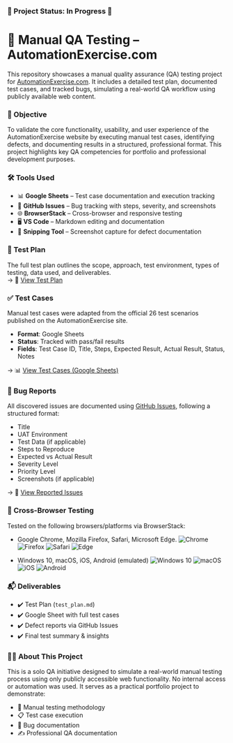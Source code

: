 ### 🚧  Project Status: In Progress 🚧 

# 🧪 Manual QA Testing – AutomationExercise.com

This repository showcases a manual quality assurance (QA) testing project for [AutomationExercise.com](https://www.automationexercise.com/). It includes a detailed test plan, documented test cases, and tracked bugs, simulating a real-world QA workflow using publicly available web content.

### 📌 Objective

To validate the core functionality, usability, and user experience of the AutomationExercise website by executing manual test cases, identifying defects, and documenting results in a structured, professional format. This project highlights key QA competencies for portfolio and professional development purposes.


### 🛠️ Tools Used

- 📊 **Google Sheets** – Test case documentation and execution tracking  
- 🐛 **GitHub Issues** – Bug tracking with steps, severity, and screenshots  
- 🌐 **BrowserStack** – Cross-browser and responsive testing  
- 🖥️ **VS Code** – Markdown editing and documentation  
- 📸 **Snipping Tool** – Screenshot capture for defect documentation  


### 📄 Test Plan

The full test plan outlines the scope, approach, test environment, types of testing, data used, and deliverables.  
→ 📘 [View Test Plan](./test_plan.md)



### ✅ Test Cases

Manual test cases were adapted from the official 26 test scenarios published on the AutomationExercise site.

- **Format**: Google Sheets
- **Status**: Tracked with pass/fail results
- **Fields**: Test Case ID, Title, Steps, Expected Result, Actual Result, Status, Notes

→ 📊 [View Test Cases (Google Sheets)](https://docs.google.com/spreadsheets/d/1Myw9FfFgjnqnkH1LR_Fv-Nxo1xYiNmGZH8jzVdrM9lM/edit?gid=0#gid=0)



### 🐞 Bug Reports

All discovered issues are documented using [GitHub Issues](https://github.com/melatemarkos/qa-ecommerce-manual/issues), following a structured format:

- Title
- UAT Environment
- Test Data (if applicable)
- Steps to Reproduce  
- Expected vs Actual Result  
- Severity Level
- Priority Level
- Screenshots (if applicable)

→ 🐛 [View Reported Issues](https://github.com/melatemarkos/qa-ecommerce-manual/issues)



### 📱 Cross-Browser Testing

Tested on the following browsers/platforms via BrowserStack:

- Google Chrome, Mozilla Firefox, Safari, Microsoft Edge. ![Chrome](https://img.shields.io/badge/Chrome-4285F4?style=flat-square&logo=googlechrome&logoColor=white)
![Firefox](https://img.shields.io/badge/Firefox-FF7139?style=flat-square&logo=firefox-browser&logoColor=white)
![Safari](https://img.shields.io/badge/Safari-000000?style=flat-square&logo=safari&logoColor=white)
![Edge](https://img.shields.io/badge/Edge-0078D7?style=flat-square&logo=microsoft-edge&logoColor=white)


- Windows 10, macOS, iOS, Android (emulated) ![Windows 10](https://img.shields.io/badge/Windows%2010-0078D6?style=flat-square&logo=windows&logoColor=white)
![macOS](https://img.shields.io/badge/macOS-000000?style=flat-square&logo=apple&logoColor=white)
![iOS](https://img.shields.io/badge/iOS-000000?style=flat-square&logo=apple&logoColor=white)
![Android](https://img.shields.io/badge/Android-3DDC84?style=flat-square&logo=android&logoColor=white)

### 📬 Deliverables

- ✔️ Test Plan (`test_plan.md`)
- ✔️ Google Sheet with full test cases
- ✔️ Defect reports via GitHub Issues
- ✔️ Final test summary & insights



### 🙋‍♀️ About This Project

This is a solo QA initiative designed to simulate a real-world manual testing process using only publicly accessible web functionality. No internal access or automation was used. It serves as a practical portfolio project to demonstrate:

- 🧪 Manual testing methodology  
- 📋 Test case execution  
- 🐞 Bug documentation  
- ✍️ Professional QA documentation  





